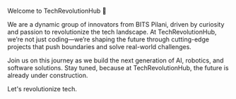 Welcome to TechRevolutionHub 🚀

We are a dynamic group of innovators from BITS Pilani, driven by curiosity and passion to revolutionize the tech landscape. At TechRevolutionHub, we’re not just coding—we’re shaping the future through cutting-edge projects that push boundaries and solve real-world challenges.

Join us on this journey as we build the next generation of AI, robotics, and software solutions. Stay tuned, because at TechRevolutionHub, the future is already under construction.

Let's revolutionize tech.
